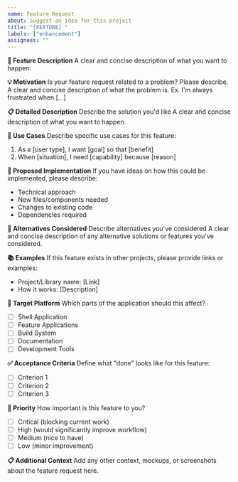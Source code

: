 ```yaml
---
name: Feature Request
about: Suggest an idea for this project
title: "[FEATURE] "
labels: ["enhancement"]
assignees: ""
---
```


**🚀 Feature Description**
A clear and concise description of what you want to happen.

**💡 Motivation**
Is your feature request related to a problem? Please describe.
A clear and concise description of what the problem is. Ex. I'm always frustrated when [...]

**📋 Detailed Description**
Describe the solution you'd like
A clear and concise description of what you want to happen.

**🔄 Use Cases**
Describe specific use cases for this feature:

1. As a [user type], I want [goal] so that [benefit]
2. When [situation], I need [capability] because [reason]

**🎨 Proposed Implementation**
If you have ideas on how this could be implemented, please describe:

- Technical approach
- New files/components needed
- Changes to existing code
- Dependencies required

**🔀 Alternatives Considered**
Describe alternatives you've considered
A clear and concise description of any alternative solutions or features you've considered.

**📚 Examples**
If this feature exists in other projects, please provide links or examples:

- Project/Library name: [Link]
- How it works: [Description]

**📱 Target Platform**
Which parts of the application should this affect?

- [ ] Shell Application
- [ ] Feature Applications
- [ ] Build System
- [ ] Documentation
- [ ] Development Tools

**✅ Acceptance Criteria**
Define what "done" looks like for this feature:

- [ ] Criterion 1
- [ ] Criterion 2
- [ ] Criterion 3

**🎯 Priority**
How important is this feature to you?

- [ ] Critical (blocking current work)
- [ ] High (would significantly improve workflow)
- [ ] Medium (nice to have)
- [ ] Low (minor improvement)

**📋 Additional Context**
Add any other context, mockups, or screenshots about the feature request here.
